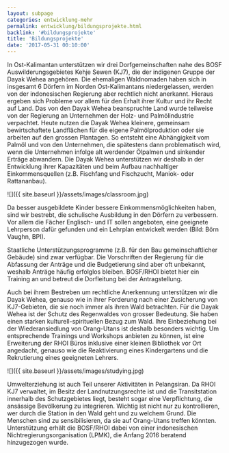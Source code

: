 ```yaml
---
layout: subpage
categories: entwicklung-mehr
permalink: entwicklung/bildungsprojekte.html
backlink: '#bildungsprojekte'
title: 'Bildungsprojekte'
date: '2017-05-31 00:10:00'
---
```

In Ost-Kalimantan unterstützen wir drei Dorfgemeinschaften nahe des BOSF Auswilderungsgebietes Kehje Sewen (KJ7), die der indigenen Gruppe der Dayak Wehea angehören. Die ehemaligen Waldnomaden haben sich in insgesamt 6 Dörfern im Norden Ost-Kalimantans niedergelassen, werden von der indonesischen Regierung aber rechtlich nicht anerkannt. Hieraus ergeben sich Probleme vor allem für den Erhalt ihrer Kultur und ihr Recht auf Land. Das von den Dayak Wehea beanspruchte Land wurde teilweise von der Regierung an Unternehmen der Holz- und Palmölindustrie verpachtet. Heute nutzen die Dayak Wehea kleinere, gemeinsam bewirtschaftete Landflächen für die eigene Palmölproduktion oder sie arbeiten auf den grossen Plantagen. So entsteht eine Abhängigkeit vom Palmöl und von den Unternehmen, die spätestens dann problematisch wird, wenn die Unternehmen infolge alt werdender Ölpalmen und sinkender Erträge abwandern. Die Dayak Wehea unterstützen wir deshalb in der Entwicklung ihrer Kapazitäten und beim Aufbau nachhaltiger Einkommensquellen (z.B. Fischfang und Fischzucht, Maniok- oder Rattananbau).

![]({{ site.baseurl }}/assets/images/classroom.jpg)

Da besser ausgebildete Kinder bessere Einkommensmöglichkeiten haben, sind wir bestrebt, die schulische Ausbildung in den Dörfern zu verbessern. Vor allem die Fächer Englisch- und IT sollen angeboten, eine geeignete Lehrperson dafür gefunden und ein Lehrplan entwickelt werden (Bild: Börn Vaughn, BPI).

Staatliche Unterstützungsprogramme (z.B. für den Bau gemeinschaftlicher Gebäude) sind zwar verfügbar. Die Vorschriften der Regierung für die Abfassung der Anträge und die Budgetierung sind aber oft unbekannt, weshalb Anträge häufig erfolglos bleiben. BOSF/RHOI bietet hier ein Training an und betreut die Dorfleitung bei der Antragstellung.

Auch bei ihrem Bestreben um rechtliche Anerkennung unterstützen wir die Dayak Wehea, genauso wie in ihrer Forderung nach einer Zusicherung von KJ7-Gebieten, die sie noch immer als ihren Wald betrachten. Für die Dayak Wehea ist der Schutz des Regenwaldes von grosser Bedeutung. Sie haben einen starken kulturell-spirituellen Bezug zum Wald. Ihre Einbeziehung bei der Wiederansiedlung von Orang-Utans ist deshalb besonders wichtig. Um entsprechende Trainings und Workshops anbieten zu können, ist eine Erweiterung der RHOI Büros inklusive einer kleinen Bibliothek vor Ort angedacht, genauso wie die Reaktivierung eines Kindergartens und die Rekrutierung eines geeigneten Lehrers.

![]({{ site.baseurl }}/assets/images/studying.jpg)

Umwelterziehung ist auch Teil unserer Aktivitäten in Pelangsiran. Da RHOI KJ7 verwaltet, im Besitz der Landnutzungsrechte ist und die Transitstation innerhalb des Schutzgebietes liegt, besteht sogar eine Verpflichtung, die ansässige Bevölkerung zu integrieren. Wichtig ist nicht nur zu kontrollieren, wer durch die Station in den Wald geht und zu welchem Grund. Die Menschen sind zu sensibilisieren, da sie auf Orang-Utans treffen könnten. Unterstützung erhält die BOSF/RHOI dabei von einer indonesischen Nichtregierungsorganisation (LPMK), die Anfang 2016 beratend hinzugezogen wurde.